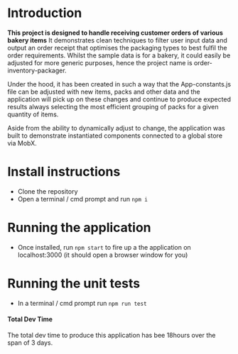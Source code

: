 # Introduction
**This project is designed to handle receiving customer orders of various bakery items**
It demonstrates clean techniques to filter user input data and output an order receipt that optimises the packaging types to best fulfil the order requirements. Whilst the sample data is for a bakery, it could easily be adjusted for more generic purposes, hence the project name is order-inventory-packager.

Under the hood, it has been created in such a way that the App-constants.js file can be adjusted with new items, packs and other data and the application will pick up on these changes and continue to produce expected results always selecting the most efficient grouping of packs for a given quantity of items.

Aside from the ability to dynamically adjust to change, the application was built to demonstrate instantiated components connected to a global store via MobX.

# Install instructions
- Clone the repository
- Open a terminal / cmd prompt and run `npm i`

# Running the application
- Once installed, run `npm start` to fire up a the application on localhost:3000 (it should open a browser window for you)

# Running the unit tests
- In a terminal / cmd prompt run `npm run test`

#### Total Dev Time
The total dev time to produce this application has bee 18hours over the span of 3 days.
